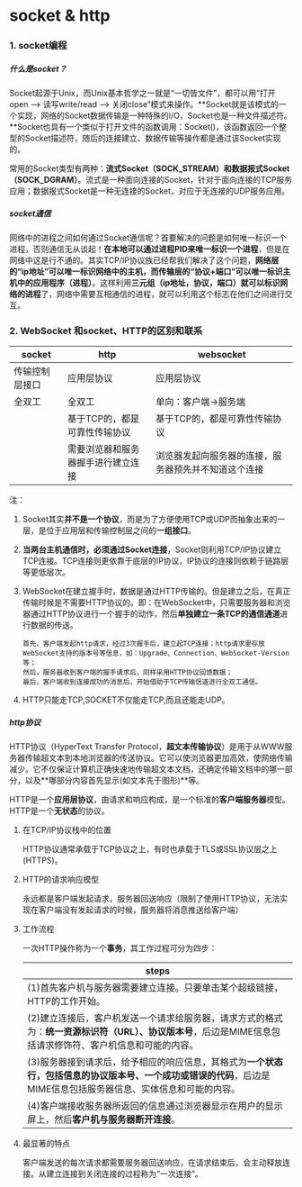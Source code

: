 # socket & http

### 1. socket编程

##### 什么是socket？

Socket起源于Unix，而Unix基本哲学之一就是“一切皆文件”，都可以用“打开open –> 读写write/read –> 关闭close”模式来操作。**Socket就是该模式的一个实现，网络的Socket数据传输是一种特殊的I/O，Socket也是一种文件描述符。**Socket也具有一个类似于打开文件的函数调用：Socket()，该函数返回一个整型的Socket描述符，随后的连接建立、数据传输等操作都是通过该Socket实现的。<br/>

常用的Socket类型有两种：**流式Socket（SOCK_STREAM）和数据报式Socket（SOCK_DGRAM）**。流式是一种面向连接的Socket，针对于面向连接的TCP服务应用；数据报式Socket是一种无连接的Socket，对应于无连接的UDP服务应用。<br/>

##### socket通信

网络中的进程之间如何通过Socket通信呢？首要解决的问题是如何唯一标识一个进程，否则通信无从谈起！**在本地可以通过进程PID来唯一标识一个进程**，但是在网络中这是行不通的。其实TCP/IP协议族已经帮我们解决了这个问题，**网络层的“ip地址”可以唯一标识网络中的主机，而传输层的“协议+端口”可以唯一标识主机中的应用程序（进程）**。这样利用**三元组（ip地址，协议，端口）就可以标识网络的进程**了，网络中需要互相通信的进程，就可以利用这个标志在他们之间进行交互。<br/>

### 2. WebSocket 和socket、HTTP的区别和联系

| socket         | http                               | websocket                                            |
| -------------- | ---------------------------------- | ---------------------------------------------------- |
| 传输控制层接口 | 应用层协议                         | 应用层协议                                           |
| 全双工         | 全双工                             | 单向：客户端->服务端                                 |
|                | 基于TCP的，都是可靠性传输协议      | 基于TCP的，都是可靠性传输协议                        |
|                | 需要浏览器和服务器握手进行建立连接 | 浏览器发起向服务器的连接，服务器预先并不知道这个连接 |

注：<br/>

1. Socket其实**并不是一个协议**，而是为了方便使用TCP或UDP而抽象出来的一层，是位于应用层和传输控制层之间的**一组接口**。

2. **当两台主机通信时，必须通过Socket连接**，Socket则利用TCP/IP协议建立TCP连接。TCP连接则更依靠于底层的IP协议，IP协议的连接则依赖于链路层等更低层次。

3. WebSocket在建立握手时，数据是通过HTTP传输的。但是建立之后，在真正传输时候是不需要HTTP协议的。即：在WebSocket中，只需要服务器和浏览器通过HTTP协议进行一个握手的动作，然后**单独建立一条TCP的通信通道**进行数据的传送。

   ```wiki
   首先，客户端发起http请求，经过3次握手后，建立起TCP连接；http请求里存放WebSocket支持的版本号等信息，如：Upgrade、Connection、WebSocket-Version等；
   然后，服务器收到客户端的握手请求后，同样采用HTTP协议回馈数据；
   最后，客户端收到连接成功的消息后，开始借助于TCP传输信道进行全双工通信。
   ```

4. HTTP只能走TCP,SOCKET不仅能走TCP,而且还能走UDP。

##### http协议

HTTP协议（HyperText Transfer Protocol，**超文本传输协议**）是用于从WWW服务器传输超文本到本地浏览器的传送协议。它可以使浏览器更加高效，使网络传输减少。它不仅保证计算机正确快速地传输超文本文档，还确定传输文档中的哪一部分，以及**哪部分内容首先显示(如文本先于图形)**等。<br/>

HTTP是一个**应用层协议**，由请求和响应构成，是一个标准的**客户端服务器**模型。HTTP是一个**无状态**的协议。<br/>

1. 在TCP/IP协议栈中的位置

    HTTP协议通常承载于TCP协议之上，有时也承载于TLS或SSL协议层之上(HTTPS)。

2. HTTP的请求响应模型

   永远都是客户端发起请求，服务器回送响应（限制了使用HTTP协议，无法实现在客户端没有发起请求的时候，服务器将消息推送给客户端）

3. 工作流程

   一次HTTP操作称为一个**事务**，其工作过程可分为四步：<br/>

   | steps                                                        |
   | ------------------------------------------------------------ |
   | (1)首先客户机与服务器需要建立连接。只要单击某个超级链接，HTTP的工作开始。 |
   | (2)建立连接后，客户机发送一个请求给服务器，请求方式的格式为：**统一资源标识符（URL）、协议版本号**，后边是MIME信息包括请求修饰符、客户机信息和可能的内容。 |
   | (3)服务器接到请求后，给予相应的响应信息，其格式为**一个状态行，包括信息的协议版本号、一个成功或错误的代码**，后边是MIME信息包括服务器信息、实体信息和可能的内容。 |
   | (4)客户端接收服务器所返回的信息通过浏览器显示在用户的显示屏上，然后**客户机与服务器断开连接**。 |

4. 最显著的特点

   客户端发送的每次请求都需要服务器回送响应，在请求结束后，会主动释放连接。从建立连接到关闭连接的过程称为“一次连接”。





